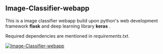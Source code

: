 ## Image-Classifier-webapp
This is a image classifier webapp build upon python's web development framework **flask** and deep learning library **keras** .

Required dependencies are mentioned in *requirements.txt*.





[![Image-Classifier-webapp](http://img.youtube.com/vi/https://youtu.be/JNpuCmN85PQ/0.jpg)](http://www.youtube.com/watch?v=https://https://youtu.be/JNpuCmN85PQ)
